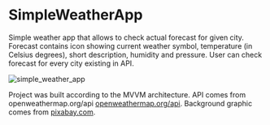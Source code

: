 # SimpleWeatherApp

Simple weather app that allows to check actual forecast for given city. Forecast contains icon showing current weather symbol, temperature (in Celsius degrees), short description, humidity and pressure. User can check forecast for every city existing in API.

![simple_weather_app](https://user-images.githubusercontent.com/56269299/112500007-49e8e300-8d88-11eb-9f7d-10089cac3144.png)

Project was built according to the MVVM architecture. API comes from openweathermap.org/api [openweathermap.org/api](openweathermap.org/api). Background graphic comes from [pixabay.com](https://pixabay.com).

